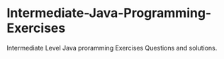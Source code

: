 # Intermediate-Java-Programming-Exercises
Intermediate Level Java proramming Exercises Questions and solutions. 
